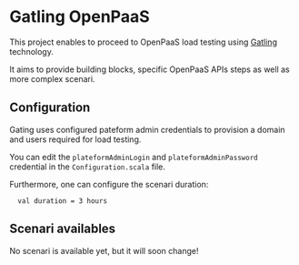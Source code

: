 # Gatling OpenPaaS

This project enables to proceed to OpenPaaS load testing using [Gatling]() technology.

It aims to provide building blocks, specific OpenPaaS APIs steps as well as more complex scenari.

## Configuration

Gating uses configured pateform admin credentials to provision a domain and users required for load testing.

You can edit the `plateformAdminLogin` and `plateformAdminPassword` credential in the `Configuration.scala` file.

Furthermore, one can configure the scenari duration:

```
  val duration = 3 hours
```

## Scenari availables

No scenari is available yet, but it will soon change!
